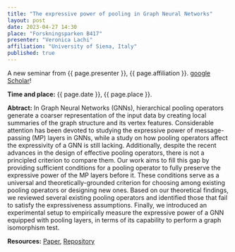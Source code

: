 ```yaml
---
title: "The expressive power of pooling in Graph Neural Networks"
layout: post
date: 2023-04-27 14:30
place: "Forskningsparken B417"
presenter: "Veronica Lachi"
affiliation: "University of Siena, Italy"
published: true
---
```


A new seminar from {{ page.presenter }}, {{ page.affiliation }}. [google Scholar](https://scholar.google.com/citations?user=uly8D-sAAAAJ&hl=it&oi=ao)!

<!--more-->

**Time and place:** {{ page.date }}, {{ page.place }}.

**Abtract:** In Graph Neural Networks (GNNs), hierarchical pooling operators generate a coarser representation of the input data by creating local summaries of the graph structure and its vertex features. Considerable attention has been devoted to studying the expressive power of message-passing (MP) layers in GNNs, while a study on how pooling operators affect the expressivity of a GNN is still lacking. Additionally, despite the recent advances in the design of effective pooling operators, there is not a principled criterion to compare them. Our work aims to fill this gap by providing sufficient conditions for a pooling operator to fully preserve the expressive power of the MP layers before it. These conditions serve as a universal and theoretically-grounded criterion for choosing among existing pooling operators or designing new ones. Based on our theoretical findings, we reviewed several existing pooling operators and identified those that fail to satisfy the expressiveness assumptions. Finally, we introduced an experimental setup to empirically measure the expressive power of a GNN equipped with pooling layers, in terms of its capability to perform a graph isomorphism test.

**Resources:** [Paper](https://arxiv.org/abs/2304.01575), [Repository](https://github.com/FilippoMB/The-expressive-power-of-pooling-in-GNNs) 
